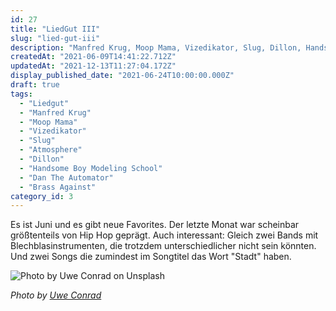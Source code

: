 ```yaml
---
id: 27
title: "LiedGut III"
slug: "lied-gut-iii"
description: "Manfred Krug, Moop Mama, Vizedikator, Slug, Dillon, Handsome Boy Modeling School, Brass Against"
createdAt: "2021-06-09T14:41:22.712Z"
updatedAt: "2021-12-13T11:27:04.172Z"
display_published_date: "2021-06-24T10:00:00.000Z"
draft: true
tags:
  - "Liedgut"
  - "Manfred Krug"
  - "Moop Mama"
  - "Vizedikator"
  - "Slug"
  - "Atmosphere"
  - "Dillon"
  - "Handsome Boy Modeling School"
  - "Dan The Automator"
  - "Brass Against"
category_id: 3
---
```


Es ist Juni und es gibt neue Favorites. Der letzte Monat war scheinbar größtenteils von Hip Hop geprägt. Auch interessant: Gleich zwei Bands mit Blechblasinstrumenten, die trotzdem unterschiedlicher nicht sein könnten. Und zwei Songs die zumindest im Songtitel das Wort "Stadt" haben. 

![Photo by Uwe Conrad on Unsplash](https://res.cloudinary.com/dlsll9dkn/image/upload/v1624525020/photo_2021_06_24_10_56_29_6ee243825f.jpg "Photo by Uwe Conrad on Unsplash")

*Photo by [Uwe Conrad](https://unsplash.com/@uconrad?utm_source=unsplash&utm_medium=referral&utm_content=creditCopyText)*